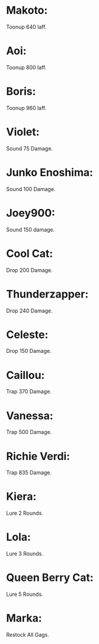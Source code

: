 # Makoto: 
Toonup 640 laff.
# Aoi: 
Toonup 800 laff.
# Boris: 
Toonup 960 laff.
# Violet: 
Sound 75 Damage.
# Junko Enoshima:
Sound 100 Damage.
# Joey900:
Sound 150 damage.
# Cool Cat: 
Drop 200 Damage.
# Thunderzapper: 
Drop 240 Damage.
# Celeste: 
Drop 150 Damage.
# Caillou: 
Trap 370 Damage.
# Vanessa: 
Trap 500 Damage.
# Richie Verdi: 
Trap 835 Damage.
# Kiera: 
Lure 2 Rounds.
# Lola: 
Lure 3 Rounds.
# Queen Berry Cat: 
Lure 5 Rounds.
# Marka:
Restock All Gags.
